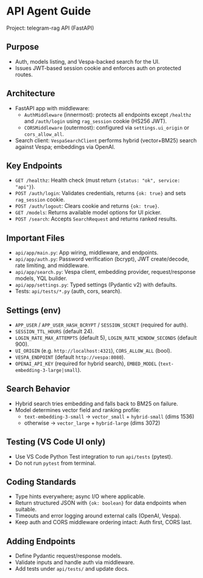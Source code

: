 # API Agent Guide

Project: telegram-rag API (FastAPI)

## Purpose

- Auth, models listing, and Vespa-backed search for the UI.
- Issues JWT-based session cookie and enforces auth on protected routes.

## Architecture

- FastAPI app with middleware:
  - `AuthMiddleware` (innermost): protects all endpoints except `/healthz` and `/auth/login` using `rag_session` cookie (HS256 JWT).
  - `CORSMiddleware` (outermost): configured via `settings.ui_origin` or `cors_allow_all`.
- Search client: `VespaSearchClient` performs hybrid (vector+BM25) search against Vespa; embeddings via OpenAI.

## Key Endpoints

- `GET /healthz`: Health check (must return `{status: "ok", service: "api"}`).
- `POST /auth/login`: Validates credentials, returns `{ok: true}` and sets `rag_session` cookie.
- `POST /auth/logout`: Clears cookie and returns `{ok: true}`.
- `GET /models`: Returns available model options for UI picker.
- `POST /search`: Accepts `SearchRequest` and returns ranked results.

## Important Files

- `api/app/main.py`: App wiring, middleware, and endpoints.
- `api/app/auth.py`: Password verification (bcrypt), JWT create/decode, rate limiting, and middleware.
- `api/app/search.py`: Vespa client, embedding provider, request/response models, YQL builder.
- `api/app/settings.py`: Typed settings (Pydantic v2) with defaults.
- Tests: `api/tests/*.py` (auth, cors, search).

## Settings (env)

- `APP_USER` / `APP_USER_HASH_BCRYPT` / `SESSION_SECRET` (required for auth).
- `SESSION_TTL_HOURS` (default 24).
- `LOGIN_RATE_MAX_ATTEMPTS` (default 5), `LOGIN_RATE_WINDOW_SECONDS` (default 900).
- `UI_ORIGIN` (e.g. `http://localhost:4321`), `CORS_ALLOW_ALL` (bool).
- `VESPA_ENDPOINT` (default `http://vespa:8080`).
- `OPENAI_API_KEY` (required for hybrid search), `EMBED_MODEL` (`text-embedding-3-large|small`).

## Search Behavior

- Hybrid search tries embedding and falls back to BM25 on failure.
- Model determines vector field and ranking profile:
  - `text-embedding-3-small` → `vector_small` + `hybrid-small` (dims 1536)
  - otherwise → `vector_large` + `hybrid-large` (dims 3072)

## Testing (VS Code UI only)

- Use VS Code Python Test integration to run `api/tests` (pytest).
- Do not run `pytest` from terminal.

## Coding Standards

- Type hints everywhere; async I/O where applicable.
- Return structured JSON with `{ok: boolean}` for data endpoints when suitable.
- Timeouts and error logging around external calls (OpenAI, Vespa).
- Keep auth and CORS middleware ordering intact: Auth first, CORS last.

## Adding Endpoints

- Define Pydantic request/response models.
- Validate inputs and handle auth via middleware.
- Add tests under `api/tests/` and update docs.
